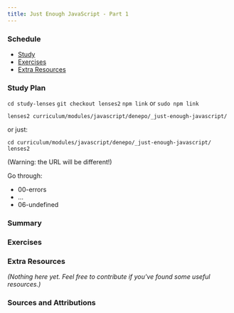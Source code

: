 ```yaml
---
title: Just Enough JavaScript - Part 1
---
```


### Schedule

  - [Study](#study-plan-NN)
  - [Exercises](#exercises-NN)
  - [Extra Resources](#extra-resources-NN)

### Study Plan

  `cd study-lenses`
  `git checkout lenses2`
  `npm link` or `sudo npm link`

  `lenses2 curriculum/modules/javascript/denepo/_just-enough-javascript/`

  or just:

  `cd curriculum/modules/javascript/denepo/_just-enough-javascript/`
  `lenses2`

  (Warning: the URL will be different!)

  Go through:

  - 00-errors
  - ...
  - 06-undefined

### Summary

### Exercises

### Extra Resources

  _(Nothing here yet. Feel free to contribute if you've found some useful resources.)_

### Sources and Attributions
